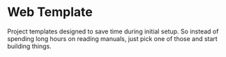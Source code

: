 # Web Template

Project templates designed to save time during initial setup. So instead of spending long hours on reading manuals, just pick one of those and start building things.